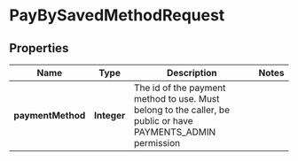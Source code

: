 
# PayBySavedMethodRequest

## Properties
Name | Type | Description | Notes
------------ | ------------- | ------------- | -------------
**paymentMethod** | **Integer** | The id of the payment method to use. Must belong to the caller, be public or have PAYMENTS_ADMIN permission | 



